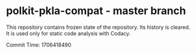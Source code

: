 # polkit-pkla-compat - master branch

This repository contains frozen state of the repository.
Its history is cleared. It is used only for static code
analysis with Codacy.

Commit Time: 1706418490